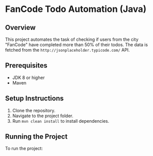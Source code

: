 # FanCode Todo Automation (Java)

## Overview
This project automates the task of checking if users from the city "FanCode" have completed more than 50% of their todos. The data is fetched from the `http://jsonplaceholder.typicode.com/` API.

## Prerequisites
- JDK 8 or higher
- Maven

## Setup Instructions
1. Clone the repository.
2. Navigate to the project folder.
3. Run `mvn clean install` to install dependencies.

## Running the Project
To run the project:
